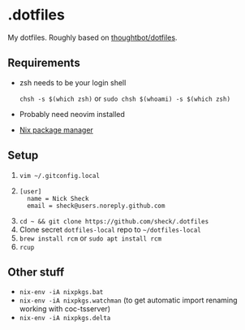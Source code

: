 # .dotfiles

My dotfiles. Roughly based on [thoughtbot/dotfiles](https://github.com/thoughtbot/dotfiles).

## Requirements

- zsh needs to be your login shell
   
   `chsh -s $(which zsh)` or `sudo chsh $(whoami) -s $(which zsh)`

- Probably need neovim installed
- [Nix package manager](https://nixos.org/download.html)

## Setup

1. `vim ~/.gitconfig.local`
2. ```
   [user]
     name = Nick Sheck
     email = sheck@users.noreply.github.com
   ```
3. `cd ~ && git clone https://github.com/sheck/.dotfiles`
4. Clone secret `dotfiles-local` repo to `~/dotfiles-local`
5. `brew install rcm` or `sudo apt install rcm`
6. `rcup`

## Other stuff
- `nix-env -iA nixpkgs.bat`
- `nix-env -iA nixpkgs.watchman` (to get automatic import renaming working with coc-tsserver)
- `nix-env -iA nixpkgs.delta`
